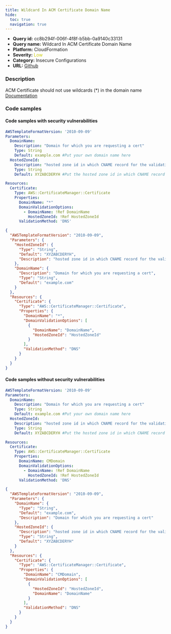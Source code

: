 ```yaml
---
title: Wildcard In ACM Certificate Domain Name
hide:
  toc: true
  navigation: true
---
```


<style>
  .highlight .hll {
    background-color: #ff171742;
  }
  .md-content {
    max-width: 1100px;
    margin: 0 auto;
  }
</style>

-   **Query id:** cc8b294f-006f-4f8f-b5bb-0a9140c33131
-   **Query name:** Wildcard In ACM Certificate Domain Name
-   **Platform:** CloudFormation
-   **Severity:** <span style="color:#CC0">Low</span>
-   **Category:** Insecure Configurations
-   **URL:** [Github](https://github.com/Checkmarx/kics/tree/master/assets/queries/cloudFormation/aws/wildcard_in_acm_certificate_domain_name)

### Description
ACM Certificate should not use wildcards (*) in the domain name<br>
[Documentation](https://docs.aws.amazon.com/acm/latest/userguide/acm-overview.html)

### Code samples
#### Code samples with security vulnerabilities
```yaml title="Positive test num. 1 - yaml file" hl_lines="16"
AWSTemplateFormatVersion: '2010-09-09'
Parameters:
  DomainName:
    Description: "Domain for which you are requesting a cert"
    Type: String
    Default: example.com #Put your own domain name here
  HostedZoneId:
    Description: "hosted zone id in which CNAME record for the validation needs to be added"
    Type: String
    Default: XYZABCDERYH #Put the hosted zone id in which CNAME record for the validation needs to be added

Resources:
  Certificate:
    Type: AWS::CertificateManager::Certificate
    Properties:
      DomainName: "*"
      DomainValidationOptions:
        - DomainName: !Ref DomainName
          HostedZoneId: !Ref HostedZoneId
      ValidationMethod: 'DNS'
```
```json title="Positive test num. 2 - json file" hl_lines="19"
{
  "AWSTemplateFormatVersion": "2010-09-09",
  "Parameters": {
    "HostedZoneId": {
      "Type": "String",
      "Default": "XYZABCDERYH",
      "Description": "hosted zone id in which CNAME record for the validation needs to be added"
    },
    "DomainName": {
      "Description": "Domain for which you are requesting a cert",
      "Type": "String",
      "Default": "example.com"
    }
  },
  "Resources": {
    "Certificate": {
      "Type": "AWS::CertificateManager::Certificate",
      "Properties": {
        "DomainName": "*",
        "DomainValidationOptions": [
          {
            "DomainName": "DomainName",
            "HostedZoneId": "HostedZoneId"
          }
        ],
        "ValidationMethod": "DNS"
      }
    }
  }
}

```


#### Code samples without security vulnerabilities
```yaml title="Negative test num. 1 - yaml file"
AWSTemplateFormatVersion: '2010-09-09'
Parameters:
  DomainName:
    Description: "Domain for which you are requesting a cert"
    Type: String
    Default: example.com #Put your own domain name here
  HostedZoneId:
    Description: "hosted zone id in which CNAME record for the validation needs to be added"
    Type: String
    Default: XYZABCDERYH #Put the hosted zone id in which CNAME record for the validation needs to be added

Resources:
  Certificate:
    Type: AWS::CertificateManager::Certificate
    Properties:
      DomainName: CMDomain
      DomainValidationOptions:
        - DomainName: !Ref DomainName
          HostedZoneId: !Ref HostedZoneId
      ValidationMethod: 'DNS'
```
```json title="Negative test num. 2 - json file"
{
  "AWSTemplateFormatVersion": "2010-09-09",
  "Parameters": {
    "DomainName": {
      "Type": "String",
      "Default": "example.com",
      "Description": "Domain for which you are requesting a cert"
    },
    "HostedZoneId": {
      "Description": "hosted zone id in which CNAME record for the validation needs to be added",
      "Type": "String",
      "Default": "XYZABCDERYH"
    }
  },
  "Resources": {
    "Certificate": {
      "Type": "AWS::CertificateManager::Certificate",
      "Properties": {
        "DomainName": "CMDomain",
        "DomainValidationOptions": [
          {
            "HostedZoneId": "HostedZoneId",
            "DomainName": "DomainName"
          }
        ],
        "ValidationMethod": "DNS"
      }
    }
  }
}

```
